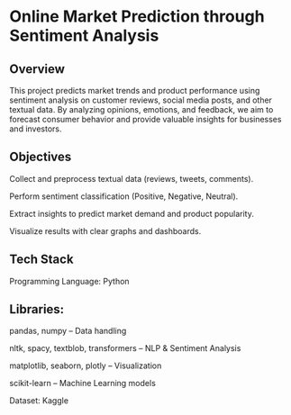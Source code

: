 # Online Market Prediction through Sentiment Analysis
## Overview

This project predicts market trends and product performance using sentiment analysis on customer reviews, social media posts, and other textual data.
By analyzing opinions, emotions, and feedback, we aim to forecast consumer behavior and provide valuable insights for businesses and investors.

 ## Objectives

Collect and preprocess textual data (reviews, tweets, comments).

Perform sentiment classification (Positive, Negative, Neutral).

Extract insights to predict market demand and product popularity.

Visualize results with clear graphs and dashboards.

## Tech Stack

Programming Language: Python 

## Libraries:

pandas, numpy – Data handling

nltk, spacy, textblob, transformers – NLP & Sentiment Analysis

matplotlib, seaborn, plotly – Visualization

scikit-learn – Machine Learning models

Dataset: Kaggle
